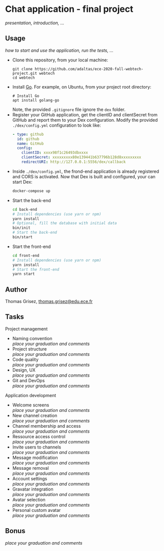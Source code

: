 # Chat application - final project

_presentation, introduction, ..._

## Usage

_how to start and use the application, run the tests, ..._

- Clone this repository, from your local machine:
  ```
  git clone https://github.com/adaltas/ece-2020-fall-webtech-project.git webtech
  cd webtech
  ```
- Install [Go](https://golang.org/). For example, on Ubuntu, from your project root directory:
  ```
  # Install Go
  apt install golang-go
  ```
  Note, the provided `.gitignore` file ignore the `dex` folder.
- Register your GitHub application, get the clientID and clientSecret from GitHub and report them to your Dex configuration. Modify the provided `./dex/config.yml` configuration to look like:
  ```yaml
  - type: github
    id: github
    name: GitHub
    config:
      clientID: xxxx98f1c26493dbxxxx
      clientSecret: xxxxxxxxx80e139441b637796b128d8xxxxxxxxx
      redirectURI: http://127.0.0.1:5556/dex/callback
  ```
- Inside `./dex/config.yml`, the frond-end application is already registered and CORS is activated. Now that Dex is built and configured, your can start Dex:
  ```bash
  docker-compose up
  ```
- Start the back-end
  ```bash
  cd back-end
  # Install dependencies (use yarn or npm)
  yarn install
  # Optional, fill the database with initial data
  bin/init
  # Start the back-end
  bin/start
  ```
- Start the front-end
  ```bash
  cd front-end
  # Install dependencies (use yarn or npm)
  yarn install
  # Start the front-end
  yarn start
  ```

## Author

Thomas Grisez, thomas.grisez@edu.ece.fr

## Tasks

Project management

- Naming convention  
  _place your graduation and comments_
- Project structure  
  _place your graduation and comments_
- Code quality  
  _place your graduation and comments_
- Design, UX  
  _place your graduation and comments_
- Git and DevOps  
  _place your graduation and comments_

Application development

- Welcome screens  
  _place your graduation and comments_
- New channel creation  
  _place your graduation and comments_
- Channel membership and access  
  _place your graduation and comments_
- Ressource access control  
  _place your graduation and comments_
- Invite users to channels  
  _place your graduation and comments_
- Message modification  
  _place your graduation and comments_
- Message removal  
  _place your graduation and comments_
- Account settings  
  _place your graduation and comments_
- Gravatar integration  
  _place your graduation and comments_
- Avatar selection  
  _place your graduation and comments_
- Personal custom avatar  
  _place your graduation and comments_

## Bonus

_place your graduation and comments_
